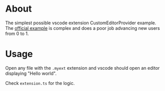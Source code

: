 # About

The simplest possible vscode extension CustomEditorProvider example. The [official example](https://github.com/microsoft/vscode-extension-samples/tree/main/custom-editor-sample) is complex and does a poor job advancing new users from 0 to 1.

# Usage

Open any file with the `.myext` extension and vscode should open an editor displaying "Hello world".

Check `extension.ts` for the logic.

